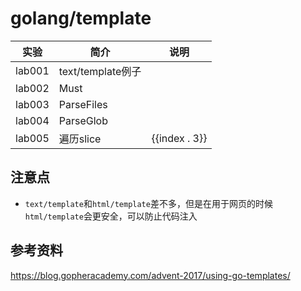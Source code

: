 # golang/template

|实验|简介|说明|
|---|---|---|
|lab001|text/template例子||
|lab002|Must|
|lab003|ParseFiles|
|lab004|ParseGlob|
|lab005|遍历slice|{{index . 3}}|

## 注意点
 - `text/template`和`html/template`差不多，但是在用于网页的时候`html/template`会更安全，可以防止代码注入


## 参考资料
https://blog.gopheracademy.com/advent-2017/using-go-templates/